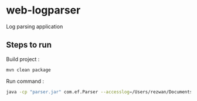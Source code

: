 # web-logparser
Log parsing application

Steps to run 
-------------

Build project :
```bash 
mvn clean package
```
Run command :
```bash
java -cp "parser.jar" com.ef.Parser --accesslog=/Users/rezwan/Documents/monstar-lab/parser/src/main/resources/access.log --startDate=2017-01-01.15:00:00 --duration=hourly --threshold=200

```
